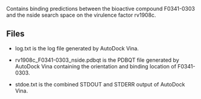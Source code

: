 Contains binding predictions between the bioactive compound F0341-0303 and the nside search space on the virulence factor rv1908c.

## Files

- log.txt is the log file generated by AutoDock Vina.

- rv1908c_F0341-0303_nside.pdbqt is the PDBQT file generated by AutoDock Vina containing the orientation and binding location of F0341-0303.

- stdoe.txt is the combined STDOUT and STDERR output of AutoDock Vina.

